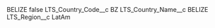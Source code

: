 <?xml version="1.0" encoding="UTF-8"?>
<CustomMetadata xmlns="http://soap.sforce.com/2006/04/metadata" xmlns:xsi="http://www.w3.org/2001/XMLSchema-instance" xmlns:xsd="http://www.w3.org/2001/XMLSchema">
    <label>BELIZE</label>
    <protected>false</protected>
    <values>
        <field>LTS_Country_Code__c</field>
        <value xsi:type="xsd:string">BZ</value>
    </values>
    <values>
        <field>LTS_Country_Name__c</field>
        <value xsi:type="xsd:string">BELIZE</value>
    </values>
    <values>
        <field>LTS_Region__c</field>
        <value xsi:type="xsd:string">LatAm</value>
    </values>
</CustomMetadata>
